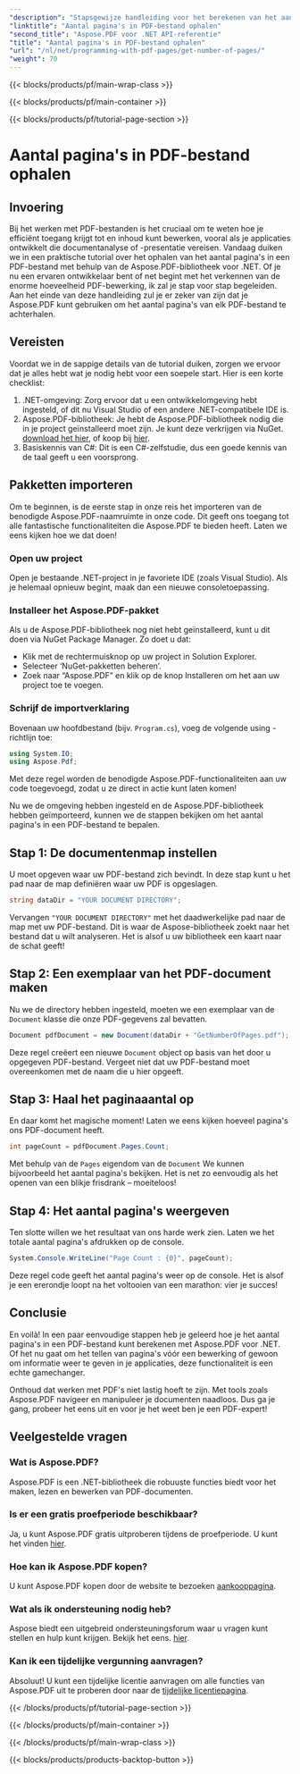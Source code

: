 ```yaml
---
"description": "Stapsgewijze handleiding voor het berekenen van het aantal pagina's in een PDF-bestand met Aspose.PDF voor .NET. Eenvoudig te implementeren, ideaal voor uw projecten."
"linktitle": "Aantal pagina's in PDF-bestand ophalen"
"second_title": "Aspose.PDF voor .NET API-referentie"
"title": "Aantal pagina's in PDF-bestand ophalen"
"url": "/nl/net/programming-with-pdf-pages/get-number-of-pages/"
"weight": 70
---
```


{{< blocks/products/pf/main-wrap-class >}}

{{< blocks/products/pf/main-container >}}

{{< blocks/products/pf/tutorial-page-section >}}

# Aantal pagina's in PDF-bestand ophalen

## Invoering

Bij het werken met PDF-bestanden is het cruciaal om te weten hoe je efficiënt toegang krijgt tot en inhoud kunt bewerken, vooral als je applicaties ontwikkelt die documentanalyse of -presentatie vereisen. Vandaag duiken we in een praktische tutorial over het ophalen van het aantal pagina's in een PDF-bestand met behulp van de Aspose.PDF-bibliotheek voor .NET. Of je nu een ervaren ontwikkelaar bent of net begint met het verkennen van de enorme hoeveelheid PDF-bewerking, ik zal je stap voor stap begeleiden. Aan het einde van deze handleiding zul je er zeker van zijn dat je Aspose.PDF kunt gebruiken om het aantal pagina's van elk PDF-bestand te achterhalen.

## Vereisten

Voordat we in de sappige details van de tutorial duiken, zorgen we ervoor dat je alles hebt wat je nodig hebt voor een soepele start. Hier is een korte checklist:

1. .NET-omgeving: Zorg ervoor dat u een ontwikkelomgeving hebt ingesteld, of dit nu Visual Studio of een andere .NET-compatibele IDE is.
2. Aspose.PDF-bibliotheek: Je hebt de Aspose.PDF-bibliotheek nodig die in je project geïnstalleerd moet zijn. Je kunt deze verkrijgen via NuGet. [download het hier](https://releases.aspose.com/pdf/net/), of koop bij [hier](https://purchase.aspose.com/buy).
3. Basiskennis van C#: Dit is een C#-zelfstudie, dus een goede kennis van de taal geeft u een voorsprong.

## Pakketten importeren

Om te beginnen, is de eerste stap in onze reis het importeren van de benodigde Aspose.PDF-naamruimte in onze code. Dit geeft ons toegang tot alle fantastische functionaliteiten die Aspose.PDF te bieden heeft. Laten we eens kijken hoe we dat doen!

### Open uw project

Open je bestaande .NET-project in je favoriete IDE (zoals Visual Studio). Als je helemaal opnieuw begint, maak dan een nieuwe consoletoepassing. 

### Installeer het Aspose.PDF-pakket

Als u de Aspose.PDF-bibliotheek nog niet hebt geïnstalleerd, kunt u dit doen via NuGet Package Manager. Zo doet u dat:

- Klik met de rechtermuisknop op uw project in Solution Explorer.
- Selecteer ‘NuGet-pakketten beheren’.
- Zoek naar “Aspose.PDF” en klik op de knop Installeren om het aan uw project toe te voegen.

### Schrijf de importverklaring

Bovenaan uw hoofdbestand (bijv. `Program.cs`), voeg de volgende using -richtlijn toe:

```csharp
using System.IO;
using Aspose.Pdf;
```

Met deze regel worden de benodigde Aspose.PDF-functionaliteiten aan uw code toegevoegd, zodat u ze direct in actie kunt laten komen!

Nu we de omgeving hebben ingesteld en de Aspose.PDF-bibliotheek hebben geïmporteerd, kunnen we de stappen bekijken om het aantal pagina's in een PDF-bestand te bepalen.

## Stap 1: De documentenmap instellen

U moet opgeven waar uw PDF-bestand zich bevindt. In deze stap kunt u het pad naar de map definiëren waar uw PDF is opgeslagen.

```csharp
string dataDir = "YOUR DOCUMENT DIRECTORY";
```
Vervangen `"YOUR DOCUMENT DIRECTORY"` met het daadwerkelijke pad naar de map met uw PDF-bestand. Dit is waar de Aspose-bibliotheek zoekt naar het bestand dat u wilt analyseren. Het is alsof u uw bibliotheek een kaart naar de schat geeft!

## Stap 2: Een exemplaar van het PDF-document maken

Nu we de directory hebben ingesteld, moeten we een exemplaar van de `Document` klasse die onze PDF-gegevens zal bevatten.

```csharp
Document pdfDocument = new Document(dataDir + "GetNumberOfPages.pdf");
```
Deze regel creëert een nieuwe `Document` object op basis van het door u opgegeven PDF-bestand. Vergeet niet dat uw PDF-bestand moet overeenkomen met de naam die u hier opgeeft.

## Stap 3: Haal het paginaaantal op

En daar komt het magische moment! Laten we eens kijken hoeveel pagina's ons PDF-document heeft.

```csharp
int pageCount = pdfDocument.Pages.Count;
```
Met behulp van de `Pages` eigendom van de `Document` We kunnen bijvoorbeeld het aantal pagina's bekijken. Het is net zo eenvoudig als het openen van een blikje frisdrank – moeiteloos!

## Stap 4: Het aantal pagina's weergeven

Ten slotte willen we het resultaat van ons harde werk zien. Laten we het totale aantal pagina's afdrukken op de console.

```csharp
System.Console.WriteLine("Page Count : {0}", pageCount);
```
Deze regel code geeft het aantal pagina's weer op de console. Het is alsof je een ererondje loopt na het voltooien van een marathon: vier je succes!

## Conclusie

En voilà! In een paar eenvoudige stappen heb je geleerd hoe je het aantal pagina's in een PDF-bestand kunt berekenen met Aspose.PDF voor .NET. Of het nu gaat om het tellen van pagina's vóór een bewerking of gewoon om informatie weer te geven in je applicaties, deze functionaliteit is een echte gamechanger. 

Onthoud dat werken met PDF's niet lastig hoeft te zijn. Met tools zoals Aspose.PDF navigeer en manipuleer je documenten naadloos. Dus ga je gang, probeer het eens uit en voor je het weet ben je een PDF-expert!

## Veelgestelde vragen

### Wat is Aspose.PDF?
Aspose.PDF is een .NET-bibliotheek die robuuste functies biedt voor het maken, lezen en bewerken van PDF-documenten.

### Is er een gratis proefperiode beschikbaar?
Ja, u kunt Aspose.PDF gratis uitproberen tijdens de proefperiode. U kunt het vinden [hier](https://releases.aspose.com/).

### Hoe kan ik Aspose.PDF kopen?
U kunt Aspose.PDF kopen door de website te bezoeken [aankooppagina](https://purchase.aspose.com/buy).

### Wat als ik ondersteuning nodig heb?
Aspose biedt een uitgebreid ondersteuningsforum waar u vragen kunt stellen en hulp kunt krijgen. Bekijk het eens. [hier](https://forum.aspose.com/c/pdf/10).

### Kan ik een tijdelijke vergunning aanvragen?
Absoluut! U kunt een tijdelijke licentie aanvragen om alle functies van Aspose.PDF uit te proberen door naar de [tijdelijke licentiepagina](https://purchase.aspose.com/temporary-license/).

{{< /blocks/products/pf/tutorial-page-section >}}

{{< /blocks/products/pf/main-container >}}

{{< /blocks/products/pf/main-wrap-class >}}

{{< blocks/products/products-backtop-button >}}